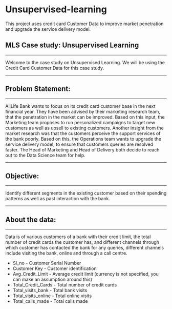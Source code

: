 # Unsupervised-learning
This project uses credit card Customer Data to improve market penetration and upgrade the service delivery model.


## MLS Case study: Unsupervised Learning
----------------------------------------

Welcome to the case study on Unsupervised Learning. We will be using the Credit Card Customer Data for this case study.

----------------------------
## Problem Statement: 
-----------------------------
AllLife Bank wants to focus on its credit card customer base in the next financial year. They have been advised by their marketing research team, that the penetration in the market can be improved. Based on this input, the Marketing team proposes to run personalized campaigns to target new customers as well as upsell to existing customers. Another insight from the market research was that the customers perceive the support services of the bank poorly. Based on this, the Operations team wants to upgrade the service delivery model, to ensure that customers queries are resolved faster. The Head of Marketing and Head of Delivery both decide to reach out to the Data Science team for help.


----------------------------
## Objective: 
-----------------------------

Identify different segments in the existing customer based on their spending patterns as well as past interaction with the bank.

--------------------------
## About the data:
--------------------------
Data is of various customers of a bank with their credit limit, the total number of credit cards the customer has, and different channels through which customer has contacted the bank for any queries, different channels include visiting the bank, online and through a call centre.

- Sl_no - Customer Serial Number
- Customer Key - Customer identification
- Avg_Credit_Limit	- Average credit limit (currency is not specified, you can make an assumption around this)
- Total_Credit_Cards	- Total number of credit cards 
- Total_visits_bank	- Total bank visits
- Total_visits_online -	 Total online visits
- Total_calls_made - Total calls made
